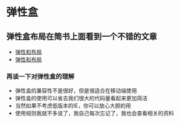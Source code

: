 # 弹性盒

## 弹性盒布局在简书上面看到一个不错的文章
  * [弹性和布局](https://www.jianshu.com/p/5856c4ae91f2)
  * [弹性和布局](https://www.runoob.com/w3cnote/flex-grammar.html)

### 再谈一下对弹性盒的理解
  * 弹性盒的兼容性不是很好，但是很适合在移动端使用
  * 弹性盒的使用可以省去我们很大的代码量看起来更加简洁
  * 当然如果不考虑低版本的IE，你可以放心大胆的用
  * 使用规则我就不多说了，我自己每次忘记了，我也会查看相关的资料

<gitask />